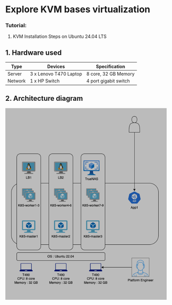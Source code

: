 # Explore KVM bases virtualization

### Tutorial:

1. KVM Installation Steps on Ubuntu 24.04 LTS

## 1. Hardware used

| Type  | Devices | Specification |
| ------------- | ------------- | ------------- |
| Server  | 3 x Lenovo T470 Laptop  | 8 core, 32 GB Memory |
| Network  | 1 x HP Switch  | 4 port gigabit switch |



## 2. Architecture diagram
![ad](assets/k8s-a.png)

